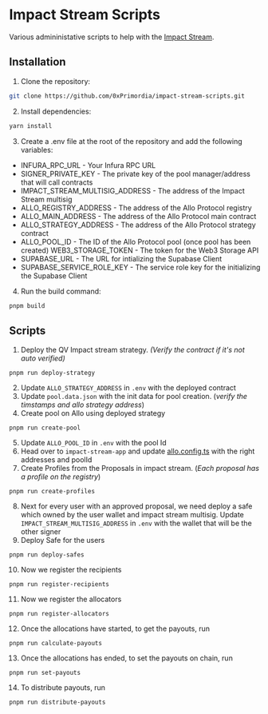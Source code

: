 # Impact Stream Scripts

Various admininistative scripts to help with the [Impact Stream](https://impact.stream).

## Installation

1. Clone the repository:

```bash
git clone https://github.com/0xPrimordia/impact-stream-scripts.git
```

2. Install dependencies:

```bash
yarn install
```

3. Create a .env file at the root of the repository and add the following variables:

- INFURA_RPC_URL - Your Infura RPC URL
- SIGNER_PRIVATE_KEY - The private key of the pool manager/address that will call contracts
- IMPACT_STREAM_MULTISIG_ADDRESS - The address of the Impact Stream multisig
- ALLO_REGISTRY_ADDRESS - The address of the Allo Protocol registry
- ALLO_MAIN_ADDRESS - The address of the Allo Protocol main contract
- ALLO_STRATEGY_ADDRESS - The address of the Allo Protocol strategy contract
- ALLO_POOL_ID - The ID of the Allo Protocol pool (once pool has been created)
  WEB3_STORAGE_TOKEN - The token for the Web3 Storage API
- SUPABASE_URL - The URL for intializing the Supabase Client
- SUPABASE_SERVICE_ROLE_KEY - The service role key for the initializing the Supabase Client

4. Run the build command:

```bash
pnpm build
```

## Scripts

1. Deploy the QV Impact stream strategy. _(Verify the contract if it's not auto verified)_
```shell
pnpm run deploy-strategy
```
2. Update `ALLO_STRATEGY_ADDRESS` in `.env` with the deployed contract
3. Update `pool.data.json` with the init data for pool creation. (_verify the timstamps and allo strategy address_)
4. Create pool on Allo using deployed strategy
```shell
pnpm run create-pool
```

5. Update `ALLO_POOL_ID` in `.env` with the pool Id
6. Head over to `impact-stream-app` and update [allo.config.ts](https://github.com/0xPrimordia/impact-stream-app/blob/develop/src/app/%5Blocale%5D/config/allo.config.ts) with the right addresses and poolId
7. Create Profiles from the Proposals in impact stream. (_Each proposal has a profile on the registry_)
```shell
pnpm run create-profiles
```

8. Next for every user with an approved proposal, we need deploy a safe which owned by the user wallet and impact stream multisig.  Update `IMPACT_STREAM_MULTISIG_ADDRESS` in `.env` with the wallet that will be the other signer
9. Deploy Safe for the users
```shell
pnpm run deploy-safes
```

10.  Now we register the recipients
```shell
pnpm run register-recipients
```

11.  Now we register the allocators
```shell
pnpm run register-allocators
```

12.  Once the allocations have started, to get the payouts, run
```shell
pnpm run calculate-payouts
```

13.  Once the allocations has ended, to set the payouts on chain, run
```shell
pnpm run set-payouts
```

14.  To distribute payouts, run
```shell
pnpm run distribute-payouts
```